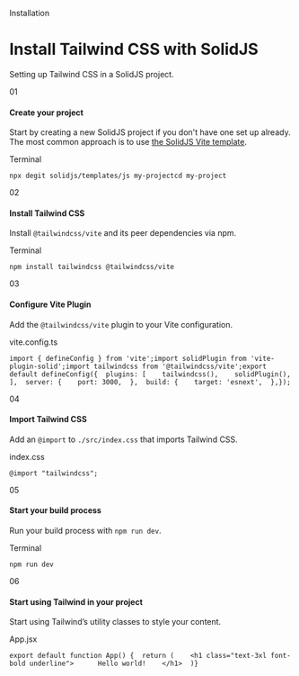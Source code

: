 Installation

# Install Tailwind CSS with SolidJS

Setting up Tailwind CSS in a SolidJS project.

01

#### Create your project

Start by creating a new SolidJS project if you don't have one set up already. The most common approach is to use [the SolidJS Vite template](https://www.solidjs.com/guides/getting-started).

Terminal

```
npx degit solidjs/templates/js my-projectcd my-project
```

02

#### Install Tailwind CSS

Install `@tailwindcss/vite` and its peer dependencies via npm.

Terminal

```
npm install tailwindcss @tailwindcss/vite
```

03

#### Configure Vite Plugin

Add the `@tailwindcss/vite` plugin to your Vite configuration.

vite.config.ts

```
import { defineConfig } from 'vite';import solidPlugin from 'vite-plugin-solid';import tailwindcss from '@tailwindcss/vite';export default defineConfig({  plugins: [    tailwindcss(),    solidPlugin(),  ],  server: {    port: 3000,  },  build: {    target: 'esnext',  },});
```

04

#### Import Tailwind CSS

Add an `@import` to `./src/index.css` that imports Tailwind CSS.

index.css

```
@import "tailwindcss";
```

05

#### Start your build process

Run your build process with `npm run dev`.

Terminal

```
npm run dev
```

06

#### Start using Tailwind in your project

Start using Tailwind’s utility classes to style your content.

App.jsx

```
export default function App() {  return (    <h1 class="text-3xl font-bold underline">      Hello world!    </h1>  )}
```
